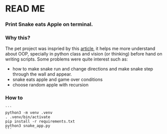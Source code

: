 # READ ME

### Print Snake eats Apple on terminal.

### Why this?
The pet project was inspried by this [article](https://robertheaton.com/2018/12/02/programming-project-5-snake/), it helps me more understand about OOP, specially in python class and vision (or thinking) before hand on writing scripts. Some problems were quite interest such as:

* how to make snake run and change directions and make snake step through the wall and appear.
* snake eats apple and game over conditions
* choose random apple with recursion

### How to
    ```
    python3 -m venv .venv
    . .venv/bin/activate
    pip install -r requirements.txt
    python3 snake_app.py
    ```